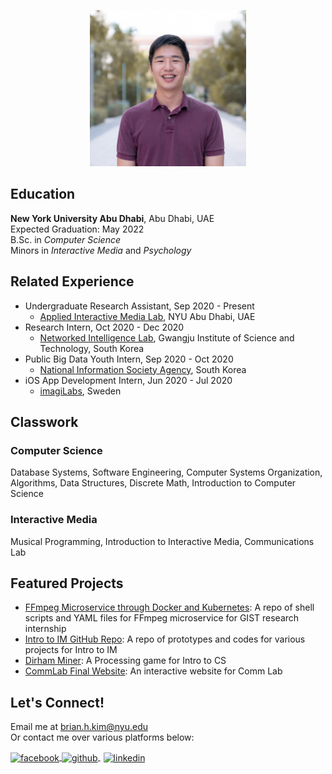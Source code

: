 <p style = "text-align:center;">
  <img src="photo.jpg" alt="me" width="250" height="250">
</p>

## Education
**New York University Abu Dhabi**, Abu Dhabi, UAE <br/>
Expected Graduation: May 2022 <br/>
B.Sc. in *Computer Science* <br/>
Minors in *Interactive Media* and *Psychology*

## Related Experience
* Undergraduate Research Assistant, Sep 2020 - Present
  * [Applied Interactive Media Lab](https://wp.nyu.edu/aimlab/), NYU Abu Dhabi, UAE
* Research Intern, Oct 2020 - Dec 2020
  * [Networked Intelligence Lab](https://nm.gist.ac.kr/), Gwangju Institute of Science and Technology, South Korea
* Public Big Data Youth Intern, Sep 2020 - Oct 2020
  * [National Information Society Agency](https://www.nia.or.kr/site/nia_kor/main.do), South Korea
* iOS App Development Intern, Jun 2020 - Jul 2020
  * [imagiLabs](https://imagilabs.com/), Sweden

## Classwork
### Computer Science
Database Systems, Software Engineering, Computer Systems Organization, Algorithms, Data Structures, Discrete Math, Introduction to Computer Science
### Interactive Media
Musical Programming, Introduction to Interactive Media, Communications Lab

## Featured Projects
- [FFmpeg Microservice through Docker and Kubernetes](https://github.com/briankim113/gist-internship): A repo of shell scripts and YAML files for FFmpeg microservice for GIST research internship <br/>
- [Intro to IM GitHub Repo](https://github.com/briankim113/Introduction-to-Interactive-Media): A repo of prototypes and codes for various projects for Intro to IM <br/>
- [Dirham Miner](https://github.com/briankim113/introfinal): A Processing game for Intro to CS <br/>
- [CommLab Final Website](http://hk247.nyuadim.com/index.html): An interactive website for Comm Lab


## Let's Connect!
Email me at brian.h.kim@nyu.edu <br/>
Or contact me over various platforms below:

<p float="left">
  <a href="http://www.facebook.com/briankim113">
    <img src="https://image.flaticon.com/icons/png/512/25/25187.png" alt="facebook" width="30" height="30" style="vertical-align:middle">
  </a>
  <a href="http://www.github.com/briankim113">
    <img src="https://cdn.freebiesupply.com/logos/large/2x/github-icon-1-logo-png-transparent.png" alt="github" width="30" height="30" style="vertical-align:middle">
  </a>
  <a href="https://www.linkedin.com/in/brian-kim-44a664198/">
    <img src="https://image.flaticon.com/icons/png/512/49/49656.png" alt="linkedin" width="28" height="28" style="padding-left:5px; vertical-align:middle">
  </a>
</p>
